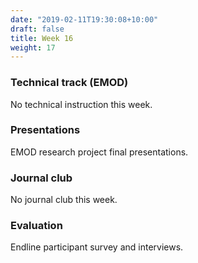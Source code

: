 ```yaml
---
date: "2019-02-11T19:30:08+10:00"
draft: false
title: Week 16
weight: 17
---
```


<!--more-->

### Technical track (EMOD)

No technical instruction this week.

### Presentations

EMOD research project final presentations.

### Journal club

No journal club this week.

### Evaluation

Endline participant survey and interviews.
